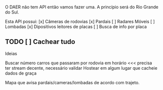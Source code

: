 O DAER não tem API então vamos fazer uma. A princípio será do Rio Grande do Sul.

Esta API possui:
[x] Câmeras de rodovias
[x] Pardais
[ ] Radares Móveis
[ ] Lombadas
[x] Dipositivos leitores de placas
[ ] Busca de info por placa

TODO
[ ] Cachear tudo
------

Ideias

Buscar número carros que passaram por rodovia em horário <<< precisa ter stream decente, necessário validar
Hostear em algum lugar que cacheie dados de graça

Mapa que avisa pardais/cameras/lombadas de acordo com trajeto.
